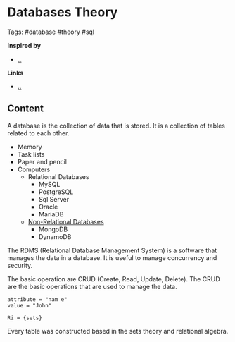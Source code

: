 # Databases Theory

Tags: #database #theory #sql

**Inspired by**
- [..]()

**Links**
- [..]()

## Content

A database is the collection of data that is stored. It is a collection of tables related to each other.

- Memory
- Task lists
- Paper and pencil
- Computers
  - Relational Databases
    - MySQL
    - PostgreSQL
    - Sql Server
    - Oracle
    - MariaDB
  - [Non-Relational Databases](../no-sql/no-sql.md)
    - MongoDB
    - DynamoDB

The RDMS (Relational Database Management System) is a software that manages the data in a database. It is useful to manage concurrency and security.

The basic operation are CRUD (Create, Read, Update, Delete). The CRUD are the basic operations that are used to manage the data.

```
attribute = "nam e"
value = "John"

Ri = {sets}
```
Every table was constructed based in the sets theory and relational algebra.